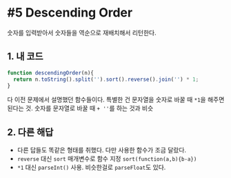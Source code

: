 # #5 Descending Order

숫자를 입력받아서 숫자들을 역순으로 재배치해서 리턴한다.

## 1. 내 코드

```js
function descendingOrder(n){
  return n.toString().split('').sort().reverse().join('') * 1;
}
```

다 이전 문제에서 설명했던 함수들이다. 특별한 건 문자열을 숫자로 바꿀 때 `*1`을 해주면 된다는 것. 숫자를 문자열로 바꿀 때 `+ ''`를 하는 것과 비슷

## 2. 다른 해답

- 다른 답들도 똑같은 형태를 취했다. 다만 사용한 함수가 조금 달랐다.
- `reverse` 대신 `sort` 매개변수로 함수 지정 `sort(function(a,b){b-a})`
- `*1` 대신 `parseInt()` 사용. 비슷한걸로 `parseFloat`도 있다.

